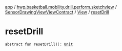 [app](../../../index.md) / [hwp.basketball.mobility.drill.perform.sketchview](../../index.md) / [SensorDrawingViewViewContract](../index.md) / [View](index.md) / [resetDrill](.)

# resetDrill

`abstract fun resetDrill(): `[`Unit`](https://kotlinlang.org/api/latest/jvm/stdlib/kotlin/-unit/index.html)